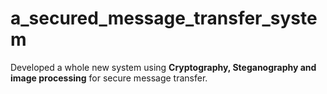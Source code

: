 # a_secured_message_transfer_system

Developed a whole new system using **Cryptography, Steganography and image processing** for secure message transfer.
